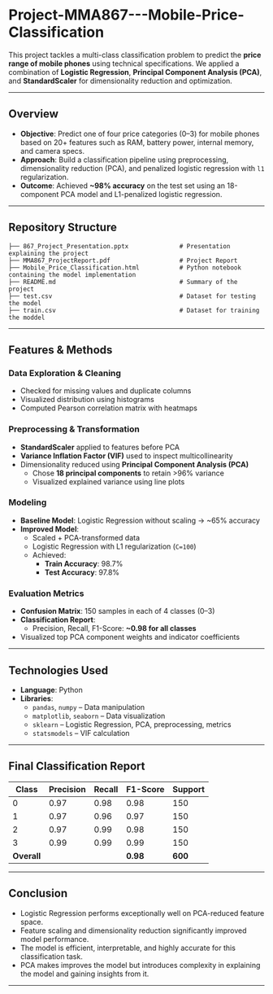 # Project-MMA867---Mobile-Price-Classification
This project tackles a multi-class classification problem to predict the **price range of mobile phones** using technical specifications. We applied a combination of **Logistic Regression**, **Principal Component Analysis (PCA)**, and **StandardScaler** for dimensionality reduction and optimization.

---
## Overview

- **Objective**: Predict one of four price categories (0–3) for mobile phones based on 20+ features such as RAM, battery power, internal memory, and camera specs.
- **Approach**: Build a classification pipeline using preprocessing, dimensionality reduction (PCA), and penalized logistic regression with `l1` regularization.
- **Outcome**: Achieved **~98% accuracy** on the test set using an 18-component PCA model and L1-penalized logistic regression.

---
## Repository Structure
```
├── 867_Project_Presentation.pptx              # Presentation explaining the project
├── MMA867_ProjectReport.pdf                   # Project Report
├── Mobile_Price_Classification.html           # Python notebook containing the model implementation
├── README.md                                  # Summary of the project
├── test.csv                                   # Dataset for testing the model
├── train.csv                                  # Dataset for training the moddel
```

---
## Features & Methods
### Data Exploration & Cleaning
- Checked for missing values and duplicate columns
- Visualized distribution using histograms
- Computed Pearson correlation matrix with heatmaps

### Preprocessing & Transformation
- **StandardScaler** applied to features before PCA
- **Variance Inflation Factor (VIF)** used to inspect multicollinearity
- Dimensionality reduced using **Principal Component Analysis (PCA)**
  - Chose **18 principal components** to retain >96% variance
  - Visualized explained variance using line plots

### Modeling
- **Baseline Model**: Logistic Regression without scaling → ~65% accuracy
- **Improved Model**: 
  - Scaled + PCA-transformed data
  - Logistic Regression with L1 regularization (`C=100`)
  - Achieved:
    - **Train Accuracy**: 98.7%
    - **Test Accuracy**: 97.8%

### Evaluation Metrics
- **Confusion Matrix**: 150 samples in each of 4 classes (0–3)
- **Classification Report**:
  - Precision, Recall, F1-Score: **~0.98 for all classes**
- Visualized top PCA component weights and indicator coefficients

---
## Technologies Used

- **Language**: Python
- **Libraries**:
  - `pandas`, `numpy` – Data manipulation
  - `matplotlib`, `seaborn` – Data visualization
  - `sklearn` – Logistic Regression, PCA, preprocessing, metrics
  - `statsmodels` – VIF calculation

---
## Final Classification Report

| Class | Precision | Recall | F1-Score | Support |
|-------|-----------|--------|----------|---------|
|   0   |   0.97    |  0.98  |   0.98   |   150   |
|   1   |   0.97    |  0.96  |   0.97   |   150   |
|   2   |   0.97    |  0.99  |   0.98   |   150   |
|   3   |   0.99    |  0.99  |   0.99   |   150   |
| **Overall** |       |        | **0.98** | **600** |

---
## Conclusion

- Logistic Regression performs exceptionally well on PCA-reduced feature space.
- Feature scaling and dimensionality reduction significantly improved model performance.
- The model is efficient, interpretable, and highly accurate for this classification task.
- PCA makes improves the model but introduces complexity in explaining the model and gaining insights from it.

---
